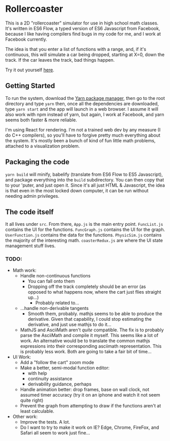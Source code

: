 # Rollercoaster

This is a 2D "rollercoaster" simulator for use in high school math classes.
It's written in ES6 Flow, a typed version of ES6 Javascript from Facebook,
because I like having compilers find bugs in my code for me,
and I work at Facebook currently.

The idea is that you enter a list of functions with a range, and,
if it's continuous, this will simulate a car being dropped, starting
at X=0, down the track. If the car leaves the track, bad things
happen.

Try it out yourself [here](https://kevinfrei.github.io/rollercoaster/).

## Getting Started

To run the system, download the
[Yarn package manager](https://yarnpkg.com/docs/install),
then go to the root directory and type `yarn` then, once all the dependencies
are downloaded, type `yarn start` and the app will launch in a web browser.
I assume it will also work with npm instead of yarn, but again,
I work at Facebook, and yarn seems both faster & more reliable.

I'm using React for rendering. I'm not a trained web dev by any
measure (I do C++ compilers), so you'll have to forgive pretty much
everything about the system. It's mostly been a bunch of kind of fun
little math problems, attached to a visualization problem.

## Packaging the code

`yarn build` will minify, babelify (translate from ES6 Flow to ES5
Javascript), and package everything into the `build` subdirectory. You can then
copy that to your 'puter, and just open it. Since it's all just HTML &
Javascript, the idea is that even in the most locked down computer, it can be
run without needing admin privileges.

## The code itself

It all lives under `src`. From there, `App.js` is the main entry point.
`FuncList.js` contains the UI for the functions.
`FuncGraph.js` contains the UI for the graph.
`UserFunction.js` contains the data for the functions.
`PhysicSim.js` contains the majority of the interesting math.
`coasterRedux.js` are where the UI state management stuff lives.

### TODO:

* Math work:
  * Handle non-continuous functions
    * You can fall onto them
    * Dropping off the track completely should be an error
      (as opposed to what happens now, where the cart just flies straight up...)
      * Probably related to...
  * ...handle non-derivable tangents
    * Smooth them, probably. mathjs seems to be able to produce the derivative.
      Given that capability, I could stop estimating the derivative, and just
      use mathjs to do it...
  * MathJS and AsciiMath aren't _quite_ compatible. The fix is to probably
    parse the AsciiMath and compile it myself. This seems like a lot of work.
    An alternative would be to translate the common mathjs expressions into
    their corresponding asciimath representation. This is probably less work.
    Both are going to take a fair bit of time...
* UI Work:
  * Add a "follow the cart" zoom mode
  * Make a better, semi-modal function editor:
    * with help
    * continuity assistance
    * derivability guidance, perhaps
  * Handle animation better: drop frames, base on wall clock, not assumed
    timer accuracy (try it on an iphone and watch it not seem quite right)
  * Prevent the graph from attempting to draw
    if the functions aren't at least calculable.
* Other work:
  * Improve the tests. A lot.
  * Do I want to try to make it work on IE? Edge, Chrome, FireFox, and Safari
    all seem to work just fine...
